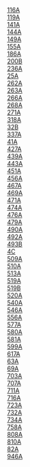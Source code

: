 <a href="https://codeforces.com/problemset/problem/116/A" target="_blank">116A</a>  
<a href="https://codeforces.com/problemset/problem/119/A" target="_blank">119A</a>  
<a href="https://codeforces.com/problemset/problem/141/A" target="_blank">141A</a>  
<a href="https://codeforces.com/problemset/problem/144/A" target="_blank">144A</a>  
<a href="https://codeforces.com/problemset/problem/149/A" target="_blank">149A</a>  
<a href="https://codeforces.com/problemset/problem/155/A" target="_blank">155A</a>  
<a href="https://codeforces.com/problemset/problem/186/A" target="_blank">186A</a>  
<a href="https://codeforces.com/problemset/problem/200/B" target="_blank">200B</a>  
<a href="https://codeforces.com/problemset/problem/236/A" target="_blank">236A</a>  
<a href="https://codeforces.com/problemset/problem/25/A" target="_blank">25A</a>  
<a href="https://codeforces.com/problemset/problem/262/A" target="_blank">262A</a>  
<a href="https://codeforces.com/problemset/problem/263/A" target="_blank">263A</a>  
<a href="https://codeforces.com/problemset/problem/266/A" target="_blank">266A</a>  
<a href="https://codeforces.com/problemset/problem/268/A" target="_blank">268A</a>  
<a href="https://codeforces.com/problemset/problem/271/A" target="_blank">271A</a>  
<a href="https://codeforces.com/problemset/problem/318/A" target="_blank">318A</a>  
<a href="https://codeforces.com/problemset/problem/32/B" target="_blank">32B</a>  
<a href="https://codeforces.com/problemset/problem/337/A" target="_blank">337A</a>  
<a href="https://codeforces.com/problemset/problem/41/A" target="_blank">41A</a>  
<a href="https://codeforces.com/problemset/problem/427/A" target="_blank">427A</a>  
<a href="https://codeforces.com/problemset/problem/439/A" target="_blank">439A</a>  
<a href="https://codeforces.com/problemset/problem/443/A" target="_blank">443A</a>  
<a href="https://codeforces.com/problemset/problem/451/A" target="_blank">451A</a>  
<a href="https://codeforces.com/problemset/problem/456/A" target="_blank">456A</a>  
<a href="https://codeforces.com/problemset/problem/467/A" target="_blank">467A</a>  
<a href="https://codeforces.com/problemset/problem/469/A" target="_blank">469A</a>  
<a href="https://codeforces.com/problemset/problem/471/A" target="_blank">471A</a>  
<a href="https://codeforces.com/problemset/problem/474/A" target="_blank">474A</a>  
<a href="https://codeforces.com/problemset/problem/476/A" target="_blank">476A</a>  
<a href="https://codeforces.com/problemset/problem/479/A" target="_blank">479A</a>  
<a href="https://codeforces.com/problemset/problem/490/A" target="_blank">490A</a>  
<a href="https://codeforces.com/problemset/problem/492/A" target="_blank">492A</a>  
<a href="https://codeforces.com/problemset/problem/493B" target="_blank">493B</a>  
<a href="https://codeforces.com/problemset/problem/4/C" target="_blank">4C</a>  
<a href="https://codeforces.com/problemset/problem/509/A" target="_blank">509A</a>  
<a href="https://codeforces.com/problemset/problem/510/A" target="_blank">510A</a>  
<a href="https://codeforces.com/problemset/problem/513/A" target="_blank">513A</a>  
<a href="https://codeforces.com/problemset/problem/519A" target="_blank">519A</a>  
<a href="https://codeforces.com/problemset/problem/519B" target="_blank">519B</a>  
<a href="https://codeforces.com/problemset/problem/520/A" target="_blank">520A</a>  
<a href="https://codeforces.com/problemset/problem/540/A" target="_blank">540A</a>  
<a href="https://codeforces.com/problemset/problem/546/A" target="_blank">546A</a>  
<a href="https://codeforces.com/problemset/problem/556/A" target="_blank">556A</a>  
<a href="https://codeforces.com/problemset/problem/577/A" target="_blank">577A</a>  
<a href="https://codeforces.com/problemset/problem/580/A" target="_blank">580A</a>  
<a href="https://codeforces.com/problemset/problem/581/A" target="_blank">581A</a>  
<a href="https://codeforces.com/problemset/problem/599/A" target="_blank">599A</a>  
<a href="https://codeforces.com/problemset/problem/617/A" target="_blank">617A</a>  
<a href="https://codeforces.com/problemset/problem/63/A" target="_blank">63A</a>  
<a href="https://codeforces.com/problemset/problem/69/A" target="_blank">69A</a>  
<a href="https://codeforces.com/problemset/problem/703/A" target="_blank">703A</a>  
<a href="https://codeforces.com/problemset/problem/707A" target="_blank">707A</a>  
<a href="https://codeforces.com/problemset/problem/711/A" target="_blank">711A</a>  
<a href="https://codeforces.com/problemset/problem/716/A" target="_blank">716A</a>  
<a href="https://codeforces.com/problemset/problem/723/A" target="_blank">723A</a>  
<a href="https://codeforces.com/problemset/problem/732/A" target="_blank">732A</a>  
<a href="https://codeforces.com/problemset/problem/734/A" target="_blank">734A</a>  
<a href="https://codeforces.com/problemset/problem/758/A" target="_blank">758A</a>  
<a href="https://codeforces.com/problemset/problem/808/A" target="_blank">808A</a>  
<a href="https://codeforces.com/problemset/problem/810/A" target="_blank">810A</a>  
<a href="https://codeforces.com/problemset/problem/82/A" target="_blank">82A</a>  
<a href="https://codeforces.com/problemset/problem/946A" target="_blank">946A</a>
